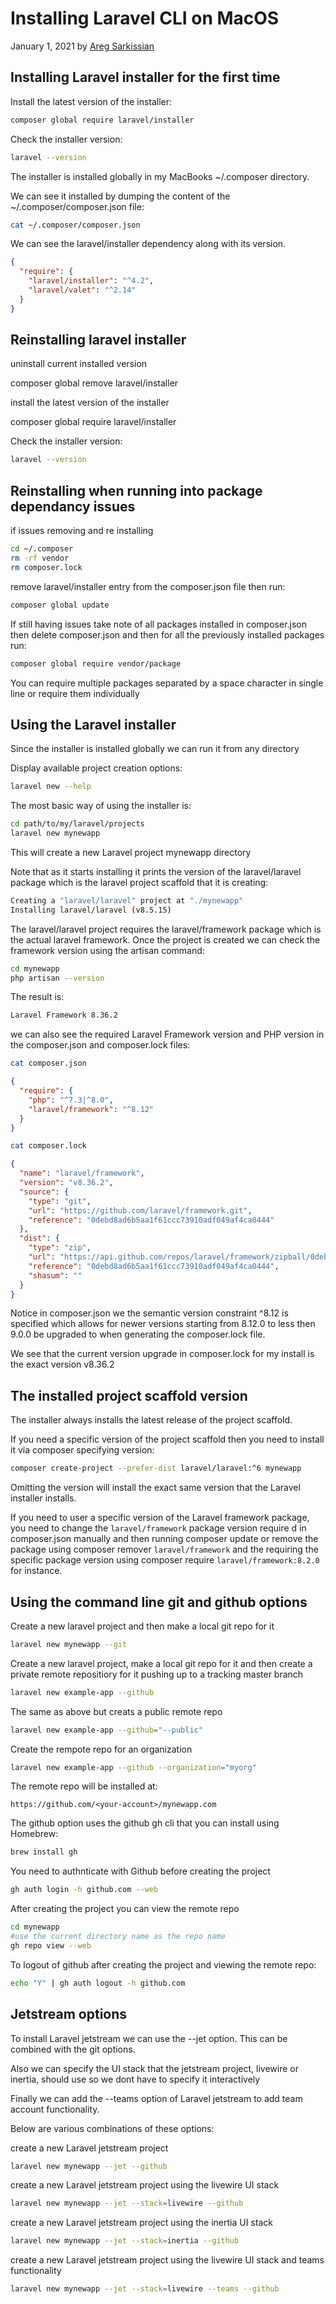 # Installing Laravel CLI on MacOS

January 1, 2021 by [Areg Sarkissian](https://aregsar.com/about)

## Installing Laravel installer for the first time

Install the latest version of the installer:

```bash
composer global require laravel/installer
```

Check the installer version:

```bash
laravel --version
```

The installer is installed globally in my MacBooks ~/.composer directory.

We can see it installed by dumping the content of the ~/.composer/composer.json file:

```bash
cat ~/.composer/composer.json
```

We can see the laravel/installer dependency along with its version.

```json
{
  "require": {
    "laravel/installer": "^4.2",
    "laravel/valet": "^2.14"
  }
}
```

## Reinstalling laravel installer

uninstall current installed version

composer global remove laravel/installer

install the latest version of the installer

composer global require laravel/installer

Check the installer version:

```bash
laravel --version
```

## Reinstalling when running into package dependancy issues

if issues removing and re installing

```bash
cd ~/.composer
rm -rf vendor
rm composer.lock
```

remove laravel/installer entry from the composer.json file then run:

```bash
composer global update
```

If still having issues take note of all packages installed in composer.json then delete composer.json
and then for all the previously installed packages run:

```bash
composer global require vendor/package
```

You can require multiple packages separated by a space character in single line or require them individually

## Using the Laravel installer

Since the installer is installed globally we can run it from any directory

Display available project creation options:

```bash
laravel new --help
```

The most basic way of using the installer is:

```bash
cd path/to/my/laravel/projects
laravel new mynewapp
```

This will create a new Laravel project mynewapp directory

Note that as it starts installing it prints the version of the laravel/laravel package which is the laravel project scaffold that it is creating:

```bash
Creating a "laravel/laravel" project at "./mynewapp"
Installing laravel/laravel (v8.5.15)
```

The laravel/laravel project requires the laravel/framework package which is the actual laravel framework.
Once the project is created we can check the framework version using the artisan command:

```bash
cd mynewapp
php artisan --version
```

The result is:

```bash
Laravel Framework 8.36.2
```

we can also see the required Laravel Framework version and PHP version in the composer.json and composer.lock files:

```bash
cat composer.json
```

```json
{
  "require": {
    "php": "^7.3|^8.0",
    "laravel/framework": "^8.12"
  }
}
```

```bash
cat composer.lock
```

```json
{
  "name": "laravel/framework",
  "version": "v8.36.2",
  "source": {
    "type": "git",
    "url": "https://github.com/laravel/framework.git",
    "reference": "0debd8ad6b5aa1f61ccc73910adf049af4ca0444"
  },
  "dist": {
    "type": "zip",
    "url": "https://api.github.com/repos/laravel/framework/zipball/0debd8ad6b5aa1f61ccc73910adf049af4ca0444",
    "reference": "0debd8ad6b5aa1f61ccc73910adf049af4ca0444",
    "shasum": ""
  }
}
```

Notice in composer.json we the semantic version constraint ^8.12 is specified which allows for newer versions starting from 8.12.0 to less then 9.0.0 be upgraded to when generating the composer.lock file.

We see that the current version upgrade in composer.lock for my install is the exact version v8.36.2

## The installed project scaffold version

The installer always installs the latest release of the project scaffold.

If you need a specific version of the project scaffold then you need to install it via composer specifying version:

```bash
composer create-project --prefer-dist laravel/laravel:^6 mynewapp
```

Omitting the version will install the exact same version that the Laravel installer installs.

If you need to user a specific version of the Laravel framework package, you need to change the `laravel/framework` package version require d in composer.json manually and then running composer update or remove the package using composer remover `laravel/framework` and the requiring the specific package version using composer require `laravel/framework:8.2.0` for instance.

## Using the command line git and github options

Create a new laravel project and then make a local git repo for it

```bash
laravel new mynewapp --git
```

Create a new laravel project, make a local git repo for it and then create a private remote repositiory for it pushing up to a tracking master branch

```bash
laravel new example-app --github
```

The same as above but creats a public remote repo

```bash
laravel new example-app --github="--public"
```

Create the rempote repo for an organization

```bash
laravel new example-app --github --organization="myorg"
```

The remote repo will be installed at:

`https://github.com/<your-account>/mynewapp.com`

The github option uses the github gh cli that you can install using Homebrew:

```bash
brew install gh
```

You need to authnticate with Github before creating the project

```bash
gh auth login -h github.com --web
```

After creating the project you can view the remote repo

```bash
cd mynewapp
#use the current directory name as the repo name
gh repo view --web
```

To logout of github after creating the project and viewing the remote repo:

```bash
echo "Y" | gh auth logout -h github.com
```

## Jetstream options

To install Laravel jetstream we can use the --jet option. This can be combined with the git options.

Also we can specify the UI stack that the jetstream project, livewire or inertia, should use so we dont have to specify it interactively

Finally we can add the --teams option of Laravel jetstream to add team account functionality.

Below are various combinations of these options:

create a new Laravel jetstream project

```bash
laravel new mynewapp --jet --github
```

create a new Laravel jetstream project using the livewire UI stack

```bash
laravel new mynewapp --jet --stack=livewire --github
```

create a new Laravel jetstream project using the inertia UI stack

```bash
laravel new mynewapp --jet --stack=inertia --github
```

create a new Laravel jetstream project using the livewire UI stack and teams functionality

```bash
laravel new mynewapp --jet --stack=livewire --teams --github
```
